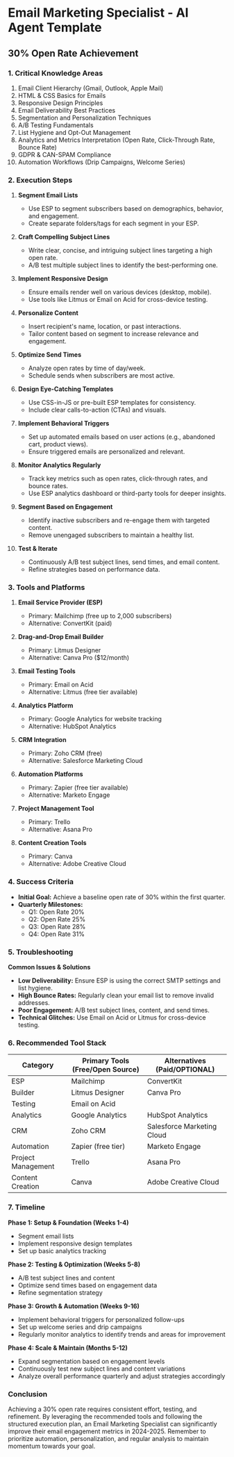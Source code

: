 # Email Marketing Specialist - AI Agent Template

## 30% Open Rate Achievement

### 1. Critical Knowledge Areas

1. Email Client Hierarchy (Gmail, Outlook, Apple Mail)
2. HTML & CSS Basics for Emails
3. Responsive Design Principles
4. Email Deliverability Best Practices
5. Segmentation and Personalization Techniques
6. A/B Testing Fundamentals
7. List Hygiene and Opt-Out Management
8. Analytics and Metrics Interpretation (Open Rate, Click-Through Rate, Bounce Rate)
9. GDPR & CAN-SPAM Compliance
10. Automation Workflows (Drip Campaigns, Welcome Series)

### 2. Execution Steps

1. **Segment Email Lists**
   - Use ESP to segment subscribers based on demographics, behavior, and engagement.
   - Create separate folders/tags for each segment in your ESP.

2. **Craft Compelling Subject Lines**
   - Write clear, concise, and intriguing subject lines targeting a high open rate.
   - A/B test multiple subject lines to identify the best-performing one.

3. **Implement Responsive Design**
   - Ensure emails render well on various devices (desktop, mobile).
   - Use tools like Litmus or Email on Acid for cross-device testing.

4. **Personalize Content**
   - Insert recipient's name, location, or past interactions.
   - Tailor content based on segment to increase relevance and engagement.

5. **Optimize Send Times**
   - Analyze open rates by time of day/week.
   - Schedule sends when subscribers are most active.

6. **Design Eye-Catching Templates**
   - Use CSS-in-JS or pre-built ESP templates for consistency.
   - Include clear calls-to-action (CTAs) and visuals.

7. **Implement Behavioral Triggers**
   - Set up automated emails based on user actions (e.g., abandoned cart, product views).
   - Ensure triggered emails are personalized and relevant.

8. **Monitor Analytics Regularly**
   - Track key metrics such as open rates, click-through rates, and bounce rates.
   - Use ESP analytics dashboard or third-party tools for deeper insights.

9. **Segment Based on Engagement**
   - Identify inactive subscribers and re-engage them with targeted content.
   - Remove unengaged subscribers to maintain a healthy list.

10. **Test & Iterate**
    - Continuously A/B test subject lines, send times, and email content.
    - Refine strategies based on performance data.

### 3. Tools and Platforms

1. **Email Service Provider (ESP)**
   - Primary: Mailchimp (free up to 2,000 subscribers)
   - Alternative: ConvertKit (paid)

2. **Drag-and-Drop Email Builder**
   - Primary: Litmus Designer
   - Alternative: Canva Pro ($12/month)

3. **Email Testing Tools**
   - Primary: Email on Acid
   - Alternative: Litmus (free tier available)

4. **Analytics Platform**
   - Primary: Google Analytics for website tracking
   - Alternative: HubSpot Analytics

5. **CRM Integration**
   - Primary: Zoho CRM (free)
   - Alternative: Salesforce Marketing Cloud

6. **Automation Platforms**
   - Primary: Zapier (free tier available)
   - Alternative: Marketo Engage

7. **Project Management Tool**
   - Primary: Trello
   - Alternative: Asana Pro

8. **Content Creation Tools**
   - Primary: Canva
   - Alternative: Adobe Creative Cloud

### 4. Success Criteria

- **Initial Goal:** Achieve a baseline open rate of 30% within the first quarter.
- **Quarterly Milestones:**
  - Q1: Open Rate  20%
  - Q2: Open Rate  25%
  - Q3: Open Rate  28%
  - Q4: Open Rate  31%

### 5. Troubleshooting

**Common Issues & Solutions**

- **Low Deliverability:** Ensure ESP is using the correct SMTP settings and list hygiene.
- **High Bounce Rates:** Regularly clean your email list to remove invalid addresses.
- **Poor Engagement:** A/B test subject lines, content, and send times.
- **Technical Glitches:** Use Email on Acid or Litmus for cross-device testing.

### 6. Recommended Tool Stack

| Category | Primary Tools (Free/Open Source) | Alternatives (Paid/OPTIONAL) |
|----------|----------------------------------|------------------------------|
| ESP      | Mailchimp                        | ConvertKit                   |
| Builder  | Litmus Designer                 | Canva Pro                    |
| Testing  | Email on Acid                   |                       |
| Analytics| Google Analytics                | HubSpot Analytics            |
| CRM      | Zoho CRM                        | Salesforce Marketing Cloud |
| Automation | Zapier (free tier)             | Marketo Engage               |
| Project Management | Trello        | Asana Pro                    |
| Content Creation | Canva         | Adobe Creative Cloud          |

### 7. Timeline

**Phase 1: Setup & Foundation (Weeks 1-4)**
- Segment email lists
- Implement responsive design templates
- Set up basic analytics tracking

**Phase 2: Testing & Optimization (Weeks 5-8)**
- A/B test subject lines and content
- Optimize send times based on engagement data
- Refine segmentation strategy

**Phase 3: Growth & Automation (Weeks 9-16)**
- Implement behavioral triggers for personalized follow-ups
- Set up welcome series and drip campaigns
- Regularly monitor analytics to identify trends and areas for improvement

**Phase 4: Scale & Maintain (Months 5-12)**
- Expand segmentation based on engagement levels
- Continuously test new subject lines and content variations
- Analyze overall performance quarterly and adjust strategies accordingly

### Conclusion

Achieving a 30% open rate requires consistent effort, testing, and refinement. By leveraging the recommended tools and following the structured execution plan, an Email Marketing Specialist can significantly improve their email engagement metrics in 2024-2025. Remember to prioritize automation, personalization, and regular analysis to maintain momentum towards your goal.

